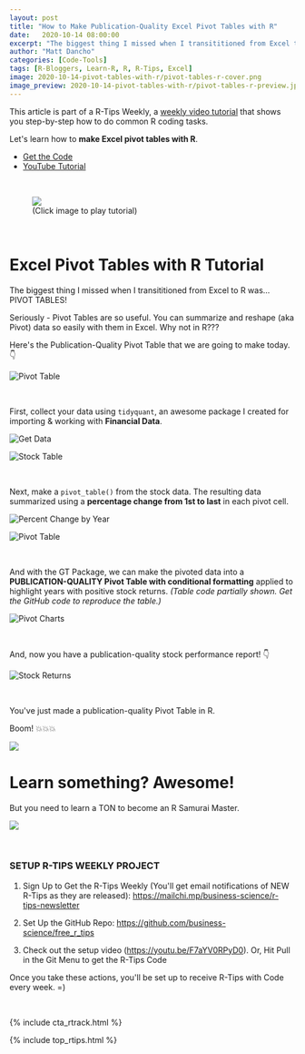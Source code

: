 ```yaml
---
layout: post
title: "How to Make Publication-Quality Excel Pivot Tables with R"
date:   2020-10-14 08:00:00
excerpt: "The biggest thing I missed when I transititioned from Excel to R was PIVOT TABLES! Seriously, Pivot Tables are so useful. You can summarize and reshape (aka Pivot) data so easily with them in Excel. "
author: "Matt Dancho"
categories: [Code-Tools]
tags: [R-Bloggers, Learn-R, R, R-Tips, Excel]
image: 2020-10-14-pivot-tables-with-r/pivot-tables-r-cover.png
image_preview: 2020-10-14-pivot-tables-with-r/pivot-tables-r-preview.jpg
---
```




This article is part of a R-Tips Weekly, a [weekly video tutorial](https://mailchi.mp/business-science/r-tips-newsletter) that shows you step-by-step how to do common R coding tasks.


Let's learn how to **make Excel pivot tables with R**. 

- [Get the Code](https://mailchi.mp/business-science/r-tips-newsletter)
- [YouTube Tutorial](https://youtu.be/K5qR-EREf_g)

<br>

<figure class="text-center">
  <a href="https://youtu.be/K5qR-EREf_g"><img src="/assets/2020-10-14-pivot-tables-with-r/video-thumb.jpg" border="0" /></a>
  <figcaption>(Click image to play tutorial)</figcaption>
</figure>

<br>

# Excel Pivot Tables with R Tutorial

The biggest thing I missed when I transititioned from Excel to R was...
PIVOT TABLES! 

Seriously - Pivot Tables are so useful. You can summarize and reshape (aka Pivot) data so easily with them in Excel. Why not in R???

Here's the Publication-Quality Pivot Table that we are going to make today. 👇

![Pivot Table](/assets/2020-10-14-pivot-tables-with-r/publication-quality-pivot-table.jpg)


<br>

First, collect your data using `tidyquant`, an awesome package I created for importing & working with **Financial Data**. 

![Get Data](/assets/2020-10-14-pivot-tables-with-r/get-data.jpg)

![Stock Table](/assets/2020-10-14-pivot-tables-with-r/stock-table.jpg)


<br>

Next, make a `pivot_table()` from the stock data. The resulting data summarized using a **percentage change from 1st to last** in each pivot cell. 

![Percent Change by Year](/assets/2020-10-14-pivot-tables-with-r/percent-change-by-year.jpg)

![Pivot Table](/assets/2020-10-14-pivot-tables-with-r/pivot-table.jpg)



<br>

And with the GT Package, we can make the pivoted data into a **PUBLICATION-QUALITY Pivot Table with conditional formatting** applied to highlight years with positive stock returns. _(Table code partially shown. Get the GitHub code to reproduce the table.)_

![Pivot Charts](/assets/2020-10-14-pivot-tables-with-r/pivot-charts.jpg)


<br>

And, now you have a publication-quality stock performance report! 👇

![Stock Returns](/assets/2020-10-14-pivot-tables-with-r/stock-returns.jpg)



<br>

You've just made a publication-quality Pivot Table in R. 

Boom! 💥💥💥

![](/assets/2020-10-14-pivot-tables-with-r/boom.gif)



# Learn something?  Awesome!

But you need to learn a TON to become an R Samurai Master.

![](/assets/2020-10-14-pivot-tables-with-r/wizard.gif)



<br>

### SETUP R-TIPS WEEKLY PROJECT

1. Sign Up to Get the R-Tips Weekly (You'll get email notifications of NEW R-Tips as they are released): https://mailchi.mp/business-science/r-tips-newsletter

2. Set Up the GitHub Repo: https://github.com/business-science/free_r_tips

3. Check out the setup video (https://youtu.be/F7aYV0RPyD0). Or, Hit Pull in the Git Menu to get the R-Tips Code

Once you take these actions, you'll be set up to receive R-Tips with Code every week. =)

<br>

{% include cta_rtrack.html %}

{% include top_rtips.html %}